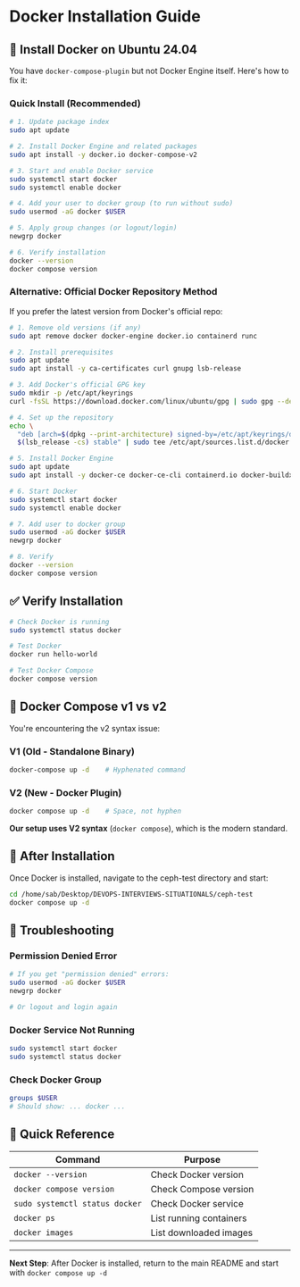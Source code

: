 # Docker Installation Guide

## 🐳 Install Docker on Ubuntu 24.04

You have `docker-compose-plugin` but not Docker Engine itself. Here's how to fix it:

### Quick Install (Recommended)

```bash
# 1. Update package index
sudo apt update

# 2. Install Docker Engine and related packages
sudo apt install -y docker.io docker-compose-v2

# 3. Start and enable Docker service
sudo systemctl start docker
sudo systemctl enable docker

# 4. Add your user to docker group (to run without sudo)
sudo usermod -aG docker $USER

# 5. Apply group changes (or logout/login)
newgrp docker

# 6. Verify installation
docker --version
docker compose version
```

### Alternative: Official Docker Repository Method

If you prefer the latest version from Docker's official repo:

```bash
# 1. Remove old versions (if any)
sudo apt remove docker docker-engine docker.io containerd runc

# 2. Install prerequisites
sudo apt update
sudo apt install -y ca-certificates curl gnupg lsb-release

# 3. Add Docker's official GPG key
sudo mkdir -p /etc/apt/keyrings
curl -fsSL https://download.docker.com/linux/ubuntu/gpg | sudo gpg --dearmor -o /etc/apt/keyrings/docker.gpg

# 4. Set up the repository
echo \
  "deb [arch=$(dpkg --print-architecture) signed-by=/etc/apt/keyrings/docker.gpg] https://download.docker.com/linux/ubuntu \
  $(lsb_release -cs) stable" | sudo tee /etc/apt/sources.list.d/docker.list > /dev/null

# 5. Install Docker Engine
sudo apt update
sudo apt install -y docker-ce docker-ce-cli containerd.io docker-buildx-plugin docker-compose-plugin

# 6. Start Docker
sudo systemctl start docker
sudo systemctl enable docker

# 7. Add user to docker group
sudo usermod -aG docker $USER
newgrp docker

# 8. Verify
docker --version
docker compose version
```

## ✅ Verify Installation

```bash
# Check Docker is running
sudo systemctl status docker

# Test Docker
docker run hello-world

# Test Docker Compose
docker compose version
```

## 🔧 Docker Compose v1 vs v2

You're encountering the v2 syntax issue:

### V1 (Old - Standalone Binary)
```bash
docker-compose up -d    # Hyphenated command
```

### V2 (New - Docker Plugin)
```bash
docker compose up -d    # Space, not hyphen
```

**Our setup uses V2 syntax** (`docker compose`), which is the modern standard.

## 🚀 After Installation

Once Docker is installed, navigate to the ceph-test directory and start:

```bash
cd /home/sab/Desktop/DEVOPS-INTERVIEWS-SITUATIONALS/ceph-test
docker compose up -d
```

## 🐛 Troubleshooting

### Permission Denied Error
```bash
# If you get "permission denied" errors:
sudo usermod -aG docker $USER
newgrp docker

# Or logout and login again
```

### Docker Service Not Running
```bash
sudo systemctl start docker
sudo systemctl status docker
```

### Check Docker Group
```bash
groups $USER
# Should show: ... docker ...
```

## 📝 Quick Reference

| Command | Purpose |
|---------|---------|
| `docker --version` | Check Docker version |
| `docker compose version` | Check Compose version |
| `sudo systemctl status docker` | Check Docker service |
| `docker ps` | List running containers |
| `docker images` | List downloaded images |

---

**Next Step**: After Docker is installed, return to the main README and start with `docker compose up -d`

